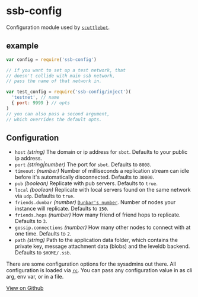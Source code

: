 # ssb-config

Configuration module used by [`scuttlebot`](https://github.com/ssbc/scuttlebot).

## example

``` js
var config = require('ssb-config')

// if you want to set up a test network, that
// doesn't collide with main ssb network,
// pass the name of that network in.

var test_config = require('ssb-config/inject')(
  'testnet', // name
  { port: 9999 } // opts
)
// you can also pass a second argument,
// which overrides the default opts.
```

## Configuration

* `host` *(string)* The domain or ip address for `sbot`. Defaults to your public ip address.
* `port` *(string|number)* The port for `sbot`. Defaults to `8008`.
* `timeout`: *(number)* Number of milliseconds a replication stream can idle before it's automatically disconnected. Defaults to `30000`.
* `pub` *(boolean)* Replicate with pub servers. Defaults to `true`.
* `local` *(boolean)* Replicate with local servers found on the same network via `udp`. Defaults to `true`.
* `friends.dunbar` *(number)* [`Dunbar's number`](https://en.wikipedia.org/wiki/Dunbar%27s_number). Number of nodes your instance will replicate. Defaults to `150`.
* `friends.hops` *(number)* How many friend of friend hops to replicate. Defaults to `3`.
* `gossip.connections` *(number)* How many other nodes to connect with at one time. Defaults to `2`.
* `path` *(string)* Path to the application data folder, which contains the private key, message attachment data (blobs) and the leveldb backend. Defaults to `$HOME/.ssb`.

There are some configuration options for the sysadmins out there. All configuration is loaded via [`rc`](https://github.com/dominictarr/rc). You can pass any configuration value in as cli arg, env var, or in a file.

[View on Github](https://github.com/ssbc/ssb-config)